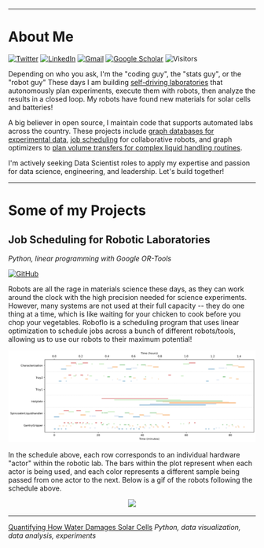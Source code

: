<!-- <div align="center">
    <img align="center" src="https://github-readme-stats.vercel.app/api?username=rekumar&show_icons=true&count_private=true&hide_border=true" alt="rekumar's Github Stats"></img>
</div>
 -->
---

# About Me

[![Twitter](https://img.shields.io/badge/Twitter-%231DA1F2.svg?style=for-the-badge&logo=Twitter&logoColor=white)](https://twitter.com/rekumar_)
[![LinkedIn](https://img.shields.io/badge/linkedin-%230077B5.svg?style=for-the-badge&logo=linkedin&logoColor=white)](https://www.linkedin.com/in/rekumar/)
[![Gmail](https://img.shields.io/badge/Gmail-D14836?style=for-the-badge&logo=gmail&logoColor=white)](mailto:re.kumar@icloud.com)
[![Google Scholar](https://img.shields.io/badge/Google%20Scholar-4285F4?style=for-the-badge&logo=google-scholar&logoColor=white)](https://scholar.google.com/citations?user=nVzy5csAAAAJ&hl=en)
![Visitors](https://api.visitorbadge.io/api/visitors?path=github.com%2Frekumar%2Frekumar&labelColor=%23d9e3f0&countColor=%23697689)

Depending on who you ask, I'm the "coding guy", the "stats guy", or the "robot guy" These days I am building [self-driving laboratories](https://newscenter.lbl.gov/2023/04/17/meet-the-autonomous-lab-of-the-future/) that autonomously plan experiments, execute them with robots, then analyze the results in a closed loop. My robots have found new materials for solar cells and batteries!

A big believer in open source, I maintain code that supports automated labs across the country. These projects include [graph databases for experimental data](https://www.github.com/rekumar/labgraph), [job scheduling](https://www.github.com/rekumar/roboflo) for collaborative robots, and graph optimizers to [plan volume transfers for complex liquid handling routines](https://www.github.com/rekumar/mixsol).

I'm actively seeking Data Scientist roles to apply my expertise and passion for data science, engineering, and leadership. Let's build together!

---

# Some of my Projects
## Job Scheduling for Robotic Laboratories 

_Python, linear programming with Google OR-Tools_ 


[![GitHub](https://img.shields.io/badge/github-%23121011.svg?style=for-the-badge&logo=github&logoColor=white)](https://www.github.com/rekumar/roboflo)

Robots are all the rage in materials science these days, as they can work around the clock with the high precision needed for science experiments. However, many systems are not used at their full capacity -- they do one thing at a time, which is like waiting for your chicken to cook before you chop your vegetables. Roboflo is a scheduling program that uses linear optimization to schedule jobs across a bunch of different robots/tools, allowing us to use our robots to their maximum potential! 


<p align="center">
  <img src="images/roboflo/exampleschedule.jpg"  width="800px">
</p>
In the schedule above, each row corresponds to an individual hardware "actor" within the robotic lab. The bars within the plot represent when each actor is being used, and each color represents a different sample being passed from one actor to the next. Below is a gif of the robots following the schedule above.

<p align="center">
  <img src="images/roboflo/roboflo_in_action.gif"  width="400px">
</p>

---

[Quantifying How Water Damages Solar Cells](./solar_cell_humidity.md)
_Python, data visualization, data analysis, experiments_

